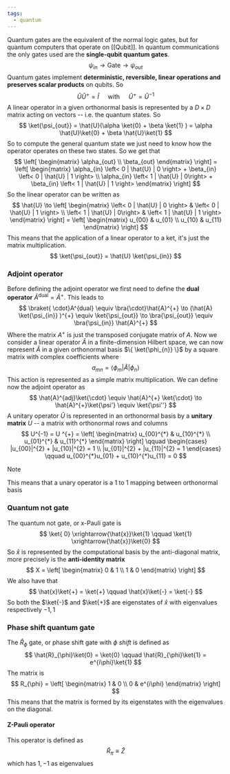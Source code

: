 ```yaml
---
tags:
  - quantum
---
```

Quantum gates are the equivalent of the normal logic gates, but for quantum computers that operate on [[Qubit]]. In quantum communications the only gates used are the **single-qubit quantum gates**. 
$$
\psi_{in} \to \text{Gate} \to \psi_{out}
$$
Quantum gates implement **deterministic, reversible, linear operations and preserves scalar products** on qubits. So
$$
\hat{U} \hat{U}^{+} = \hat{I} \quad \text{ with } \quad \hat{U} ^{+} = \hat{U}^{-1}
$$
A linear operator in a given orthonormal basis is represented by a $D\times D$ matrix acting on vectors -- i.e. the quantum states. So
$$
\ket{\psi_{out}}  = \hat{U}(\alpha \ket{0} + \beta \ket{1} ) = \alpha \hat{U}\ket{0}  + \beta \hat{U}\ket{1} 
$$
So to compute the general quantum state we just need to know how the operator operates on these two states. So we get that
$$
\left[ \begin{matrix}
\alpha_{out} \\ \beta_{out}
\end{matrix} \right] = \left[ \begin{matrix}
\alpha_{in} \left< 0 | \hat{U} | 0 \right> + \beta_{in} \left< 0 | \hat{U} | 1 \right> \\
\alpha_{in} \left< 1 | \hat{U} | 0\right>   + \beta_{in} \left< 1 | \hat{U} | 1 \right> 
\end{matrix} \right]  
$$
So the linear operator can be written as
$$
\hat{U} \to \left[ \begin{matrix}
\left< 0 | \hat{U} | 0 \right>  &  \left< 0 | \hat{U} | 1 \right> \\
 \left< 1 | \hat{U} | 0\right>    &  \left< 1 | \hat{U} | 1 \right> 
\end{matrix} \right]  = \left[ \begin{matrix}
u_{00} &  u_{01} \\
 u_{10}   & u_{11}
\end{matrix} \right]  
$$
This means that the application of a linear operator to a ket, it's just the matrix multiplication.
$$
\ket{\psi_{out}}  = \hat{U} \ket{\psi_{in}}  
$$
### Adjoint operator

Before defining the adjoint operator we first need to define the **dual operator** $\hat{A}^{\text{dual}} = \hat{A}^{+}$. This leads to 
$$
\braket{ \cdot}A^{dual} \equiv \bra{\cdot}\hat{A}^{+} \to  (\hat{A}  \ket{\psi_{in}}  )^{+} \equiv \ket{\psi_{out}} \to \bra{\psi_{out}}  \equiv \bra{\psi_{in}} \hat{A}^{+} 
$$
Where the matrix $A^{+}$ is just the transposed conjugate matrix of $A$. Now we consider a linear operator $\hat{A}$ in a finite-dimension Hilbert space, we can now represent $\hat{A}$ in a given orthonormal basis $\{ \ket{\phi_{n}} \}$ by a square matrix with complex coefficients where
$$
a_{mn} = \left< \phi_{m} | \hat{A} | \phi _{n} \right> 
$$
This action is represented as a simple matrix multiplication. We can define now the adjoint operator as
$$
\hat{A}^{adj}\ket{\cdot} \equiv \hat{A}^{+} \ket{\cdot} \to \hat{A}^{+}\ket{\psi'} \equiv \ket{\psi''}  
$$
A unitary operator $\hat{U}$ is represented in an orthonormal basis by a **unitary matrix** $U$ -- a matrix with orthonormal rows and columns
$$
U^{-1} = U ^{+} = \left[ \begin{matrix}
u_{00}^{*}  & u_{10}^{*}   \\
u_{01}^{*}    & u_{11}^{*}  
\end{matrix} \right] \qquad \begin{cases}
|u_{00}|^{2}  + |u_{10}|^{2} = 1 \\
|u_{01}|^{2} + |u_{11}|^{2} = 1
\end{cases} \qquad u_{00}^{*}u_{01} + u_{10}^{*}u_{11} = 0
$$
>[!note]
This means that a unary operator is a $1$ to $1$ mapping between orthonormal basis
### Quantum not gate

The quantum not gate, or x-Pauli gate is 
$$
\ket{ 0} \xrightarrow{\hat{x}}\ket{1} \qquad \ket{1}  \xrightarrow{\hat{x}}\ket{0}  
$$
So $\hat{x}$ is represented by the computational basis by the anti-diagonal matrix, more precisely is the **anti-identity matrix**
$$
X = \left[ \begin{matrix}
0  & 1 \\
1  & 0
\end{matrix} \right] 
$$
We also have that
$$
\hat{x}\ket{+} = \ket{+}  \qquad \hat{x}\ket{-} = \ket{-}  
$$
So both the $\ket{-}$ and $\ket{+}$ are eigenstates of $\hat{x}$ with eigenvalues respectively $-1,1$
### Phase shift quantum gate

The $\hat{R}_{\phi}$ gate, or phase shift gate with $\phi$ *shift* is defined as
$$
\hat{R}_{\phi}\ket{0}  = \ket{0}  \qquad \hat{R}_{\phi}\ket{1}  = e^{i\phi}\ket{1}  
$$
The matrix is
$$
R_{\phi} = \left[ \begin{matrix}
1   & 0 \\
0 & e^{i\phi}
\end{matrix} \right] 
$$
This means that the matrix is formed by its eigenstates with the eigenvalues on the diagonal.
#### Z-Pauli operator

This operator is defined as 
$$
\hat{R}_{\pi} \equiv \hat{Z}
$$
which has $1,-1$ as eigenvalues